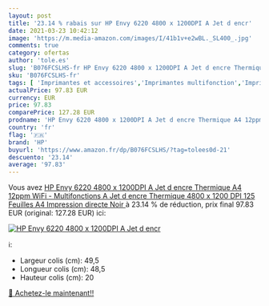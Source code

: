 ```yaml
---
layout: post
title: '23.14 % rabais sur HP Envy 6220 4800 x 1200DPI A Jet d encr'
date: 2021-03-23 10:42:12
image: 'https://m.media-amazon.com/images/I/41b1v+e2wBL._SL400_.jpg'
comments: true
category: ofertas
author: 'tole.es'
slug: 'B076FCSLHS-fr HP Envy 6220 4800 x 1200DPI A Jet d encre Thermique A4...'
sku: 'B076FCSLHS-fr'
tags: [ 'Imprimantes et accessoires','Imprimantes multifonction','Imprimantes multifonction jet dencre','Imprimantes pour ordinateur','Informatique','hp', ]
actualPrice: 97.83 EUR
currency: EUR
price: 97.83
comparePrice: 127.28 EUR
prodname: 'HP Envy 6220 4800 x 1200DPI A Jet d encre Thermique A4 12ppm WiFi - Multifonctions  A Jet d encre Thermique  4800 x 1200 DPI  125 Feuilles  A4  Impression directe  Noir '
country: 'fr'
flag: '🇫🇷'
brand: 'HP'
buyurl: 'https://www.amazon.fr/dp/B076FCSLHS/?tag=tolees0d-21'
descuento: '23.14'
average: '97.83'
---
```


Vous avez [HP Envy 6220 4800 x 1200DPI A Jet d encre Thermique A4 12ppm WiFi - Multifonctions  A Jet d encre Thermique  4800 x 1200 DPI  125 Feuilles  A4  Impression directe  Noir ](https://www.amazon.fr/dp/B076FCSLHS/?tag=tolees0d-21)  à  23.14 % de réduction, prix final  97.83 EUR (original: 127.28 EUR) ici:

[![HP Envy 6220 4800 x 1200DPI A Jet d encr](https://m.media-amazon.com/images/I/41b1v+e2wBL._SL400_.jpg)](https://www.amazon.fr/dp/B076FCSLHS/?tag=tolees0d-21)

ℹ️:

- Largeur colis (cm): 49,5
- Longueur colis (cm): 48,5
- Hauteur colis (cm): 20

[🛒 Achetez-le maintenant!!](https://www.amazon.fr/dp/B076FCSLHS/?tag=tolees0d-21)
